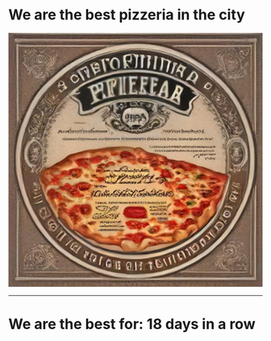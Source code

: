 # We are the best pizzeria in the city

![Certificate of the best pizzeria](photos/certificate.jpg)

--- 

# We are the best for: 18 days in a row